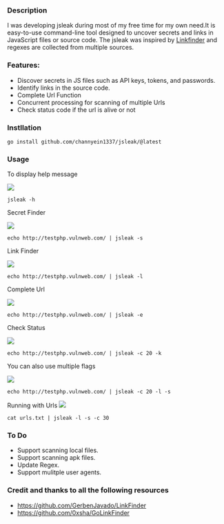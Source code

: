 ### Description

I was developing jsleak during most of my free time for my own need.It is easy-to-use command-line tool designed to uncover secrets and links in JavaScript files or source code. The jsleak was inspired by [Linkfinder](https://github.com/GerbenJavado/LinkFinder) and regexes are collected from multiple sources.  

### Features:

- Discover secrets in JS files such as API keys, tokens, and passwords.
- Identify links in the source code.
- Complete Url Function
- Concurrent processing for scanning of multiple Urls
- Check status code if the url is alive or not

### Instllation
```
go install github.com/channyein1337/jsleak/@latest
```

### Usage
To display help message

![](https://raw.githubusercontent.com/channyein1337/jsleak/main/images/help.png)
```
jsleak -h
```
Secret Finder

![](https://raw.githubusercontent.com/channyein1337/jsleak/main/images/secret.png)
```
echo http://testphp.vulnweb.com/ | jsleak -s
```

Link Finder

![](https://raw.githubusercontent.com/channyein1337/jsleak/main/images/linkfinder.png)
```
echo http://testphp.vulnweb.com/ | jsleak -l
```
Complete Url

![](https://raw.githubusercontent.com/channyein1337/jsleak/main/images/completeURL.png)
```
echo http://testphp.vulnweb.com/ | jsleak -e
```
Check Status

![](https://raw.githubusercontent.com/channyein1337/jsleak/main/images/status_code.png)
```
echo http://testphp.vulnweb.com/ | jsleak -c 20 -k
```
You can also use multiple flags 

![](https://raw.githubusercontent.com/channyein1337/jsleak/main/images/multipleFlags.png)
```
echo http://testphp.vulnweb.com/ | jsleak -c 20 -l -s 

```
Running with Urls
![](https://raw.githubusercontent.com/channyein1337/jsleak/main/images/file.png)
```
cat urls.txt | jsleak -l -s -c 30
```
### To Do

- Support scanning local files.
- Support scanning apk files.
- Update Regex.
- Support mulitple user agents.

### Credit and thanks to all the following resources
- https://github.com/GerbenJavado/LinkFinder
- https://github.com/0xsha/GoLinkFinder
